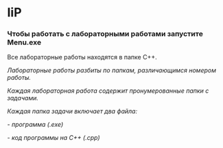 # IiP

### Чтобы работать с лабораторными работами запустите Menu.exe

Все лабораторные работы находятся в папке C++.

*Лабораторные работы разбиты по папкам, различающимся номером работы.*

*Каждая лабораторная работа содержит пронумерованные папки с задачами.*

*Каждая папка задачи включает два файла:*

*- программа (.exe)*

*- код программы на С++ (.cpp)*
